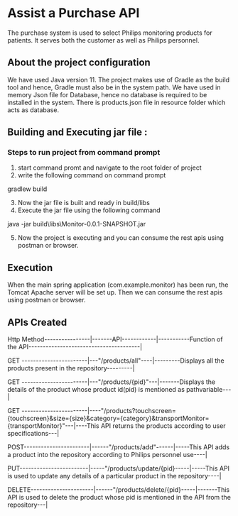 # Assist a Purchase API


The purchase system is used to select Philips monitoring products for patients.
It serves both the customer as well as Philips personnel.


## About the project configuration
We have used Java version 11.
The project makes use of Gradle as the build tool and hence, Gradle must also be in the system path.
We have used in memory Json file for Database, hence no database is required to be installed in the system.
There is products.json file in resource folder which acts as database.

## Building and Executing jar file :
### Steps to run project from command prompt
1. start command promt and navigate to the root folder of project
2. write the following command on command prompt

gradlew build

3. Now the jar file is built and ready in build/libs
4. Execute the jar file using the following command

java -jar build\libs\Monitor-0.0.1-SNAPSHOT.jar

5. Now the project is executing and you can consume the rest apis using postman or browser.

## Execution
When the main spring application (com.example.monitor) has been run, the Tomcat Apache server will be set up. Then we can consume the rest apis using postman or browser.

## APIs Created
Http Method----------------|-------API------------|-----------Function of the API---------------------------------------|

GET -----------------------|---"/products/all"----|---------Displays all the products present in the repository---------|

GET -----------------------|---"/products/{pid}"---|-------Displays the details of the product whose product id(pid) is mentioned as pathvariable---|

GET -----------------------|----"/products?touchscreen={touchscreen}&size={size}&category={category}&transportMonitor={transportMonitor}"---|----This API returns the products according to user specifications---|

POST-----------------------|------"/products/add"------|-----This API adds a product into the repository according to Philips personnel use----|

PUT------------------------|-----"/products/update/{pid}-----|-----This API is used to update any details of a particular product in the repository----|

DELETE----------------------|------"/products/delete/{pid}-----|-------This API is used to delete the product whose pid is mentioned in the API from the repository---|






